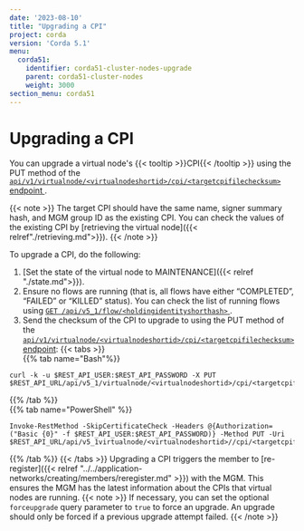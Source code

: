 ```yaml
---
date: '2023-08-10'
title: "Upgrading a CPI"
project: corda
version: 'Corda 5.1'
menu:
  corda51:
    identifier: corda51-cluster-nodes-upgrade
    parent: corda51-cluster-nodes
    weight: 3000
section_menu: corda51
---
```


# Upgrading a CPI

You can upgrade a virtual node's {{< tooltip >}}CPI{{< /tooltip >}} using the PUT method of the <a href ="../../reference/rest-api/openapi.html#tag/Virtual-Node-API/operation/put_virtualnode__virtualnodeshortid__cpi__targetcpifilechecksum_">`api/v1/virtualnode/<virtualnodeshortid>/cpi/<targetcpifilechecksum>` endpoint </a>.

{{< note >}}
The target CPI should have the same name, signer summary hash, and MGM group ID as the existing CPI. You can check the values of the existing CPI by [retrieving the virtual node]({{< relref"./retrieving.md">}}).
{{< /note >}}

To upgrade a CPI, do the following:

1. [Set the state of the virtual node to MAINTENANCE]({{< relref "./state.md">}}).
2. Ensure no flows are running (that is, all flows have either “COMPLETED”, “FAILED” or “KILLED” status). You can check the list of running flows using <a href ="../../reference/rest-api/openapi.html#tag/Flow-Management-API/operation/get_flow__holdingidentityshorthash_">`GET /api/v5_1/flow/<holdingidentityshorthash>` </a>.
3. Send the checksum of the CPI to upgrade to using the PUT method of the <a href ="../../reference/rest-api/openapi.html#tag/Virtual-Node-API/operation/put_virtualnode__virtualnodeshortid__cpi__targetcpifilechecksum_">`api/v1/virtualnode/<virtualnodeshortid>/cpi/<targetcpifilechecksum>` endpoint</a>:
{{< tabs >}}   
{{% tab name="Bash"%}}
```shell
curl -k -u $REST_API_USER:$REST_API_PASSWORD -X PUT $REST_API_URL/api/v5_1/virtualnode/<virtualnodeshortid>/cpi/<targetcpifilechecksum>
```
{{% /tab %}}   
{{% tab name="PowerShell" %}}
```shell
Invoke-RestMethod -SkipCertificateCheck -Headers @{Authorization=("Basic {0}" -f $REST_API_USER:$REST_API_PASSWORD)} -Method PUT -Uri $REST_API_URL/api/v5_1virtualnode/<virtualnodeshortid>//cpi/<targetcpifilechecksum>
```
{{% /tab %}}
{{< /tabs >}}
   Upgrading a CPI triggers the member to [re-register]({{< relref "../../application-networks/creating/members/reregister.md" >}}) with the MGM. This ensures the MGM has the latest information about the CPIs that virtual nodes are running.
{{< note >}}
If necessary, you can set the optional `forceupgrade` query parameter to `true` to force an upgrade. An upgrade should only be forced if a previous upgrade attempt failed.
{{< /note >}}